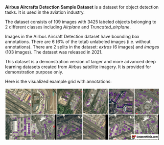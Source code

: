 **Airbus Aircrafts Detection Sample Dataset** is a dataset for object detection tasks. It is used in the aviation industry.

The dataset consists of 109 images with 3425 labeled objects belonging to 2 different classes including *Airplane* and *Truncated_airplane*.

Images in the Airbus Aircraft Detection dataset have bounding box annotations. There are 6 (6% of the total) unlabeled images (i.e. without annotations). There are 2 splits in the dataset: *extras* (6 images) and *images* (103 images). The dataset was released in 2021.

This dataset is a demonstration version of larger and more advanced deep learning datasets created from Airbus satellite imagery. It is provided for demonstration purpose only.

Here is the visualized example grid with annotations:

<img src="https://github.com/dataset-ninja/airbus-aircraft-detection/raw/main/visualizations/horizontal_grid.png">
